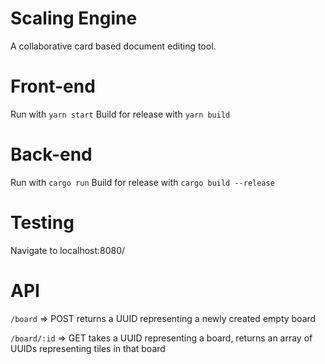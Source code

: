 Scaling Engine
==============

A collaborative card based document editing tool.

# Front-end
Run with `yarn start`
Build for release with `yarn build`

# Back-end
Run with `cargo run`
Build for release with `cargo build --release`

# Testing
Navigate to localhost:8080/

# API
`/board` => POST
returns a UUID representing a newly created empty board

`/board/:id` => GET
takes a UUID representing a board, returns an array of UUIDs representing tiles in that board
